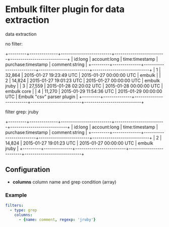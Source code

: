 # Embulk filter plugin for data extraction

data extraction

no filter:

+---------+--------------+-------------------------+-------------------------+----------------------------+
| id:long | account:long |          time:timestamp |      purchase:timestamp |             comment:string |
+---------+--------------+-------------------------+-------------------------+----------------------------+
|       1 |       32,864 | 2015-01-27 19:23:49 UTC | 2015-01-27 00:00:00 UTC |                     embulk |
|       2 |       14,824 | 2015-01-27 19:01:23 UTC | 2015-01-27 00:00:00 UTC |               embulk jruby |
|       3 |       27,559 | 2015-01-28 02:20:02 UTC | 2015-01-28 00:00:00 UTC |                embulk core |
|       4 |       11,270 | 2015-01-29 11:54:36 UTC | 2015-01-29 00:00:00 UTC | Embulk "csv" parser plugin |
+---------+--------------+-------------------------+-------------------------+----------------------------+

filter grep: jruby

+---------+--------------+-------------------------+-------------------------+----------------------------+
| id:long | account:long |          time:timestamp |      purchase:timestamp |             comment:string |
+---------+--------------+-------------------------+-------------------------+----------------------------+
|       2 |       14,824 | 2015-01-27 19:01:23 UTC | 2015-01-27 00:00:00 UTC |               embulk jruby |
+---------+--------------+-------------------------+-------------------------+----------------------------+

## Configuration

- **columns** column name and grep condition (array)

### Example

```yaml
filters:
  - type: grep
    columns:
      - {name: comment, regexp: 'jruby'}
```